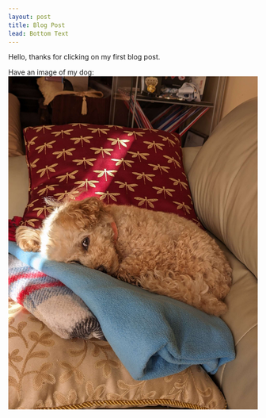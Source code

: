 ```yaml
---
layout: post
title: Blog Post
lead: Bottom Text
---
```


Hello, thanks for clicking on my first blog post.

Have an image of my dog:
![Image](/assets/images/dog.jpg)
